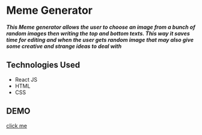 # Meme Generator 

***This Meme generator allows the user to choose an image from a bunch of random images then writing the 
top and bottom texts. This way it saves time for editing and when the user gets random image that
may also give some creative and strange ideas to deal with***

## Technologies Used 
- React JS
- HTML
- CSS

## DEMO
<a href="https://meme-generator-sandy-xi.vercel.app/" target="_blank">click me</a>

